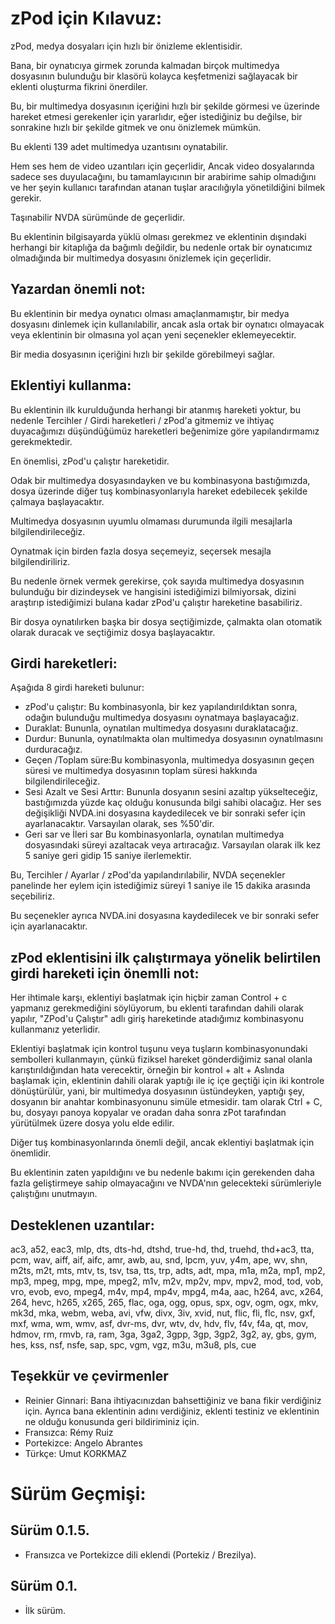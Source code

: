 # zPod için Kılavuz:

zPod, medya dosyaları için hızlı bir önizleme eklentisidir.  

Bana, bir oynatıcıya girmek zorunda kalmadan birçok multimedya dosyasının bulunduğu bir klasörü kolayca keşfetmenizi sağlayacak bir eklenti oluşturma fikrini önerdiler.  

Bu, bir multimedya dosyasının içeriğini hızlı bir şekilde görmesi ve üzerinde hareket etmesi gerekenler için yararlıdır, eğer istediğiniz bu değilse, bir sonrakine hızlı bir şekilde gitmek ve onu önizlemek mümkün.  

Bu eklenti 139 adet multimedya uzantısını oynatabilir.  

Hem ses hem de video uzantıları için geçerlidir, Ancak video dosyalarında sadece ses duyulacağını, bu tamamlayıcının bir arabirime sahip olmadığını ve her şeyin kullanıcı tarafından atanan tuşlar aracılığıyla yönetildiğini bilmek gerekir.  

Taşınabilir NVDA sürümünde de geçerlidir.  

Bu eklentinin bilgisayarda yüklü olması gerekmez ve eklentinin dışındaki herhangi bir kitaplığa da bağımlı değildir, bu nedenle ortak bir oynatıcımız olmadığında bir multimedya dosyasını önizlemek için geçerlidir.  

## Yazardan önemli not:  

Bu eklentinin bir medya oynatıcı olması amaçlanmamıştır, bir medya dosyasını dinlemek için kullanılabilir, ancak asla ortak bir oynatıcı olmayacak veya eklentinin bir olmasına yol açan yeni seçenekler eklemeyecektir.  

Bir media dosyasının içeriğini hızlı bir şekilde görebilmeyi sağlar.  

## Eklentiyi kullanma:  

Bu eklentinin ilk kurulduğunda herhangi bir atanmış hareketi yoktur, bu nedenle Tercihler / Girdi hareketleri / zPod'a gitmemiz ve ihtiyaç duyacağımızı düşündüğümüz hareketleri beğenimize göre yapılandırmamız gerekmektedir.  

En önemlisi, zPod'u çalıştır hareketidir.  

Odak bir multimedya dosyasındayken ve bu kombinasyona bastığımızda, dosya üzerinde diğer tuş kombinasyonlarıyla hareket edebilecek şekilde çalmaya başlayacaktır.  

Multimedya dosyasının uyumlu olmaması durumunda ilgili mesajlarla bilgilendirileceğiz.  

Oynatmak için birden fazla dosya seçemeyiz, seçersek mesajla bilgilendiriliriz.  

Bu nedenle örnek vermek gerekirse, çok sayıda multimedya dosyasının bulunduğu bir dizindeysek ve hangisini istediğimizi bilmiyorsak, dizini araştırıp istediğimizi bulana kadar zPod'u çalıştır hareketine basabiliriz.  

Bir dosya oynatılırken başka bir dosya seçtiğimizde, çalmakta olan otomatik olarak duracak ve seçtiğimiz dosya başlayacaktır.  

## Girdi hareketleri:  

Aşağıda 8 girdi hareketi bulunur:  

* zPod'u çalıştır: Bu kombinasyonla, bir kez yapılandırıldıktan sonra, odağın bulunduğu multimedya dosyasını oynatmaya başlayacağız.  
* Duraklat: Bununla, oynatılan multimedya dosyasını duraklatacağız.  
* Durdur: Bununla, oynatılmakta olan multimedya dosyasının oynatılmasını durduracağız.  
* Geçen /Toplam süre:Bu kombinasyonla, multimedya dosyasının geçen süresi ve multimedya dosyasının toplam süresi hakkında bilgilendirileceğiz.  
* Sesi Azalt ve Sesi Arttır: Bununla dosyanın sesini azaltıp yükselteceğiz, bastığımızda yüzde kaç olduğu konusunda bilgi sahibi olacağız. Her ses değişikliği NVDA.ini dosyasına kaydedilecek ve bir sonraki sefer için ayarlanacaktır. Varsayılan olarak, ses %50'dir.  
* Geri sar ve İleri sar Bu kombinasyonlarla, oynatılan multimedya dosyasındaki süreyi azaltacak veya artıracağız. Varsayılan olarak ilk kez 5 saniye geri gidip 15 saniye ilerlemektir.  

Bu, Tercihler / Ayarlar / zPod'da yapılandırılabilir, NVDA seçenekler panelinde her eylem için istediğimiz süreyi 1 saniye ile 15 dakika arasında seçebiliriz.  

Bu seçenekler ayrıca NVDA.ini dosyasına kaydedilecek ve bir sonraki sefer için ayarlanacaktır.  

## zPod eklentisini ilk çalıştırmaya yönelik  belirtilen girdi hareketi için önemlli not:

Her ihtimale karşı, eklentiyi başlatmak için hiçbir zaman Control + c yapmanız gerekmediğini söylüyorum, bu eklenti tarafından dahili olarak yapılır, "ZPod'u Çalıştır" adlı giriş hareketinde atadığımız kombinasyonu kullanmanız yeterlidir.  

Eklentiyi başlatmak için kontrol tuşunu veya tuşların kombinasyonundaki sembolleri kullanmayın, çünkü fiziksel hareket gönderdiğimiz sanal olanla karıştırıldığından hata verecektir, örneğin bir kontrol + alt + Aslında başlamak için, eklentinin dahili olarak yaptığı ile iç içe geçtiği için iki kontrole dönüştürülür, yani, bir multimedya dosyasının üstündeyken, yaptığı şey, dosyanın bir anahtar kombinasyonunu simüle etmesidir. tam olarak Ctrl + C, bu, dosyayı panoya kopyalar ve oradan daha sonra zPot tarafından yürütülmek üzere dosya yolu elde edilir.  

Diğer tuş kombinasyonlarında önemli değil, ancak eklentiyi başlatmak için önemlidir.  

Bu eklentinin zaten yapıldığını ve bu nedenle bakımı için gerekenden daha fazla geliştirmeye sahip olmayacağını ve NVDA'nın gelecekteki sürümleriyle çalıştığını unutmayın.  

## Desteklenen uzantılar:  

ac3, a52, eac3, mlp, dts, dts-hd, dtshd, true-hd, thd, truehd, thd+ac3, tta, pcm, wav, aiff, aif, aifc, amr, awb, au, snd, lpcm, yuv, y4m, ape, wv, shn, m2ts, m2t, mts, mtv, ts, tsv, tsa, tts, trp, adts, adt, mpa, m1a, m2a, mp1, mp2, mp3, mpeg, mpg, mpe, mpeg2, m1v, m2v, mp2v, mpv, mpv2, mod, tod, vob, vro, evob, evo, mpeg4, m4v, mp4, mp4v, mpg4, m4a, aac, h264, avc, x264, 264, hevc, h265, x265, 265, flac, oga, ogg, opus, spx, ogv, ogm, ogx, mkv, mk3d, mka, webm, weba, avi, vfw, divx, 3iv, xvid, nut, flic, fli, flc, nsv, gxf, mxf, wma, wm, wmv, asf, dvr-ms, dvr, wtv, dv, hdv, flv, f4v, f4a, qt, mov, hdmov, rm, rmvb, ra, ram, 3ga, 3ga2, 3gpp, 3gp, 3gp2, 3g2, ay, gbs, gym, hes, kss, nsf, nsfe, sap, spc, vgm, vgz, m3u, m3u8, pls, cue  

## Teşekkür ve çevirmenler

* Reinier Ginnari: Bana ihtiyacınızdan bahsettiğiniz ve bana fikir verdiğiniz için. Ayrıca bana eklentinin adını verdiğiniz, eklenti testiniz ve eklentinin ne olduğu konusunda geri bildiriminiz için.  
* Fransızca: Rémy Ruiz  
* Portekizce: Angelo Abrantes  
* Türkçe: Umut KORKMAZ  

# Sürüm Geçmişi:  

## Sürüm 0.1.5.  

* Fransızca ve Portekizce dili eklendi (Portekiz / Brezilya).  

## Sürüm 0.1.  

* İlk sürüm.